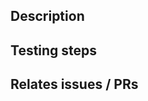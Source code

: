 <!--

Thank you for contributing! Please follow the steps below to help us process your PR quickly.

- 📝 Use a meaningful title for the pull request and include the name of the package modified.
- 🔍 Add or edit demo examples in ./app/sink or other pages to reflect the change (run `pnpm dev`).
- 🙏 Please review your own PR to check for anything you may have missed.

-->

## Description

<!-- Describe the change you are introducing -->

## Testing steps

<!-- Describe step by step how to test the change being introduced -->

## Relates issues / PRs

<!-- List out related issues and PR links -->
